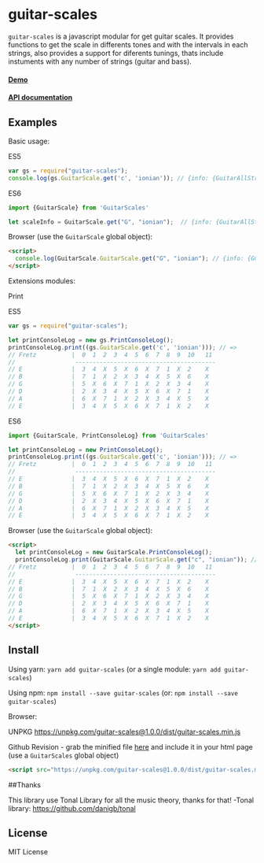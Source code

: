 # guitar-scales

`guitar-scales` is a javascript modular for get guitar scales. It provides functions to get the scale in differents tones and with the intervals in each strings, also provides a support for diferents tunings, thats include instuments with any number of strings (guitar and bass).

#### [Demo]()

#### [API documentation](https://miguelcalderonb.github.io/guitar-scales/)

## Examples

Basic usage:

ES5
```js
var gs = require("guitar-scales");
console.log(gs.GuitarScale.get('c', 'ionian')); // {info: {GuitarAllStrings}, tuning: [ 'E', 'A', 'D', 'G', 'B', 'E' ], fretzNumber: 12]
```

ES6
```js
import {GuitarScale} from 'GuitarScales'

let scaleInfo = GuitarScale.get("G", "ionian");  // {info: {GuitarAllStrings}, tuning: [ 'E', 'A', 'D', 'G', 'B', 'E' ], fretzNumber: 12]
```

Browser (use the `GuitarScale` global object):

```html
<script>
  console.log(GuitarScale.GuitarScale.get("G", "ionian"); // {info: {GuitarAllStrings}, tuning: [ 'E', 'A', 'D', 'G', 'B', 'E' ], fretzNumber: 12]
</script>
```

Extensions modules:

Print

ES5
```js
var gs = require("guitar-scales");

let printConsoleLog = new gs.PrintConsoleLog();
printConsoleLog.print((gs.GuitarScale.get('c', 'ionian'))); // =>
// Fretz          |  0  1  2  3  4  5  6  7  8  9  10   11
//                 ----------------------------------------
// E              |  3  4  X  5  X  6  X  7  1  X  2    X
// B              |  7  1  X  2  X  3  4  X  5  X  6    X
// G              |  5  X  6  X  7  1  X  2  X  3  4    X
// D              |  2  X  3  4  X  5  X  6  X  7  1    X
// A              |  6  X  7  1  X  2  X  3  4  X  5    X
// E              |  3  4  X  5  X  6  X  7  1  X  2    X
```

ES6
```js
import {GuitarScale, PrintConsoleLog} from 'GuitarScales'

let printConsoleLog = new PrintConsoleLog();
printConsoleLog.print((gs.GuitarScale.get('c', 'ionian'))); // =>
// Fretz          |  0  1  2  3  4  5  6  7  8  9  10   11
//                 ----------------------------------------
// E              |  3  4  X  5  X  6  X  7  1  X  2    X
// B              |  7  1  X  2  X  3  4  X  5  X  6    X
// G              |  5  X  6  X  7  1  X  2  X  3  4    X
// D              |  2  X  3  4  X  5  X  6  X  7  1    X
// A              |  6  X  7  1  X  2  X  3  4  X  5    X
// E              |  3  4  X  5  X  6  X  7  1  X  2    X
```

Browser (use the `GuitarScale` global object):

```html
<script>
  let printConsoleLog = new GuitarScale.PrintConsoleLog();
  printConsoleLog.print(GuitarScale.GuitarScale.get("c", "ionian")); // =>
// Fretz          |  0  1  2  3  4  5  6  7  8  9  10   11
//                 ----------------------------------------
// E              |  3  4  X  5  X  6  X  7  1  X  2    X
// B              |  7  1  X  2  X  3  4  X  5  X  6    X
// G              |  5  X  6  X  7  1  X  2  X  3  4    X
// D              |  2  X  3  4  X  5  X  6  X  7  1    X
// A              |  6  X  7  1  X  2  X  3  4  X  5    X
// E              |  3  4  X  5  X  6  X  7  1  X  2    X
</script>
```

## Install

Using yarn: `yarn add guitar-scales` (or a single module: `yarn add guitar-scales`)

Using npm: `npm install --save guitar-scales` (or: `npm install --save guitar-scales`)

Browser: 

UNPKG 
https://unpkg.com/guitar-scales@1.0.0/dist/guitar-scales.min.js

Github Revision - grab the minified file [here](https://github.com/miguelcalderonb/guitar-scales/blob/master/dist/guitar-scales.min.js) and include it in your html page (use a `GuitarScales` global object)

```html
<script src="https://unpkg.com/guitar-scales@1.0.0/dist/guitar-scales.min.js"></script>
```

##Thanks

This library use Tonal Library for all the music theory, thanks for that!
-Tonal library: https://github.com/danigb/tonal

## License

MIT License